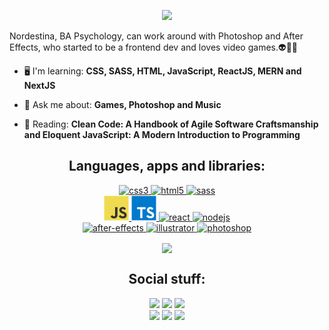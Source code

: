 <p align="center">
 <a href="https://git.io/typing-svg">
  <img src="https://readme-typing-svg.herokuapp.com?color=%2331F7B6&lines=Ol%C3%A1%2C+me+chamo+Larissa+Pinheiro;Bem-vindo+ao+meu+perfil+no+GitHub!;Hello%2C+I'm+Larissa+Pinheiro;Welcome+to+my+GitHub+profile!" >
 </a>
 
<p align="left">Nordestina, BA Psychology, can work around with Photoshop and After Effects, who started to be a frontend dev and loves video games.👽🏳️‍🌈</p>

- 🖥️ I'm learning: **CSS, SASS, HTML, JavaScript, ReactJS, MERN and NextJS**

- 💬 Ask me about: **Games, Photoshop and Music**

- 📖 Reading: **Clean Code: A Handbook of Agile Software Craftsmanship and Eloquent JavaScript: A Modern Introduction to Programming**

<h2 align="center">Languages, apps and libraries:</h2>
<p align="center"> <a href="https://www.w3schools.com/css/" target="_blank"> <img src="https://cdn1.iconfinder.com/data/icons/logotypes/32/badge-css-3-512.png" alt="css3" width="40" height="40"/> </a> 
<a href="https://www.w3.org/html/" target="_blank"> <img src="https://cdn1.iconfinder.com/data/icons/logotypes/32/badge-html-5-512.png" alt="html5" width="40" height="40"/> </a> 
<a href="https://sass-lang.com" target="_blank"> <img src="https://cdn.worldvectorlogo.com/logos/sass-1.svg" alt="sass" width="40" height="40"/> </a> 
<br>
<a href="https://developer.mozilla.org/en-US/docs/Web/JavaScript" target="_blank"> <img src="https://raw.githubusercontent.com/devicons/devicon/master/icons/javascript/javascript-original.svg" alt="javascript" width="40" height="40"/> </a> 
<a href="https://www.typescriptlang.org/" target="_blank"> <img src="https://raw.githubusercontent.com/devicons/devicon/master/icons/typescript/typescript-original.svg" alt="typescript" width="40" height="40"/> </a> 
<a href="https://reactjs.org/" target="_blank"> <img src="https://cdn.worldvectorlogo.com/logos/react-2.svg" alt="react" width="40" height="40"/> </a> 
<a href="https://nodejs.org" target="_blank"> <img src="https://cdn.worldvectorlogo.com/logos/nodejs-1.svg" alt="nodejs" width="40" height="40"/> </a> 
<br>
 <a href="https://www.adobe.com/products/aftereffects.html" target="_blank"> <img src="https://cdn.worldvectorlogo.com/logos/after-effects-cc.svg" alt="after-effects" width="40" height="40"/> </a> 
<a href="https://www.adobe.com/in/products/illustrator.html" target="_blank"> <img src="https://cdn.worldvectorlogo.com/logos/adobe-illustrator-cc-2019.svg" alt="illustrator" width="40" height="40"/> </a> 
<a href="https://www.photoshop.com/en" target="_blank"> <img src="https://cdn.worldvectorlogo.com/logos/photoshop-cc-6.svg" alt="photoshop" width="40" height="40"/> </a>
</p>
<p align="center">
<a href="https://github.com/anuraghazra/github-readme-stats" >
<img align="center" src="https://github-readme-stats.vercel.app/api/top-langs/?username=iaarkz&layout=compact" />
</a>
</p>


<h2 align="center">Social stuff:</h2>
<p align="center"><a href="https://github.com/iaarkz" target="_blank"><img src="https://img.shields.io/github/followers/iaarkz?style=social"></a>
<a href="mailto:larissavspinheiro"><img src="https://img.shields.io/badge/Email-Contact-white?style=social&logo=gmail"></a>
<a href="https://www.linkedin.com/in/larissavspinheiro/" target="_blank"><img src="https://img.shields.io/badge/Linkedin-larissavspinheiro-blue?style=social&logo=linkedin"></a>
 </br>
<a href="https://twitter.com/_aarkz" target="_blank"><img src="https://img.shields.io/twitter/follow/_aarkz?style=social"></a>
<a href="https://www.instagram.com/aarkz/" target="_blank"><img src="https://img.shields.io/badge/Follow-@aarkz-lightgray?style=social&logo=instagram"></a>
<a href="https://aarkz.notion.site/aarkz-Wiki-5e0e247bca4d46c18277a1280f0773d9" target="_blank"><img src="https://img.shields.io/badge/Notion-My_Wiki-lightgray?style=social&logo=notion"></a>
</p>

